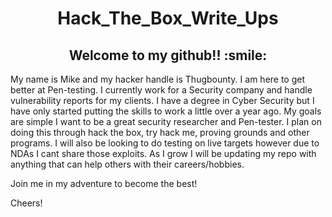 <h1 style="text-align: center;">Hack_The_Box_Write_Ups</h1>
<h2 style="text-align: center;">Welcome to my github!! :smile: </h2>

My name is Mike and my hacker handle is Thugbounty. I am here to get better at Pen-testing. I currently work for a Security company and handle vulnerability reports for my clients. I have a degree in Cyber Security but I have only started putting the skills to work a little over a year ago. My goals are simple I want to be a great security researcher and Pen-tester. I plan on doing this through hack the box, try hack me, proving grounds and other programs. I will also be looking to do testing on live targets however due to NDAs I cant share those exploits. As I grow I will be updating my repo with anything that can help others with their careers/hobbies.

Join me in my adventure to become the best!

Cheers!


 
